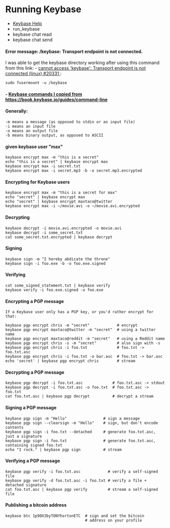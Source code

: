 # Running Keybase
- [ Keybase Help ](https://book.keybase.io/ "")
- run_keybase
- keybase chat read
- keybase chat send

#### Error message: /keybase: Transport endpoint is not connected.

I was able to get the keybase directory working after using this command from this link: - [ cannot access 'keybase': Transport endpoint is not connected (linux) #20331 ](https://github.com/keybase/client/issues/20331/ ""):
```
sudo fusermount -u /keybase
```

#### - [ Keybase commands I copied from https://book.keybase.io/guides/command-line ](https://book.keybase.io/guides/command-line "")

#### Generally:

    -m means a message (as opposed to stdin or an input file)
    -i means an input file
    -o means an output file
    -b means binary output, as opposed to ASCII

#### given keybase user "max"
```
keybase encrypt max -m "this is a secret"
echo "this is a secret" | keybase encrypt max
keybase encrypt max -i secret.txt
keybase encrypt max -i secret.mp3 -b -o secret.mp3.encrypted
```

#### Encrypting for Keybase users
```
keybase encrypt max -m "this is a secret for max"
echo "secret" | keybase encrypt max
echo "secret" | keybase encrypt maxtaco@twitter
keybase encrypt max -i ~/movie.avi -o ~/movie.avi.encrypted
```

#### Decrypting
```
keybase decrypt -i movie.avi.encrypted -o movie.avi
keybase decrypt -i some_secret.txt
cat some_secret.txt.encrypted | keybase decrypt
```

#### Signing
```
keybase sign -m "I hereby abdicate the throne"
keybase sign -i foo.exe -b -o foo.exe.signed
```

#### Verifying
```
cat some_signed_statement.txt | keybase verify
keybase verify -i foo.exe.signed -o foo.exe
```

#### Encrypting a PGP message
```
If a Keybase user only has a PGP key, or you'd rather encrypt for that:

keybase pgp encrypt chris -m "secret"            # encrypt
keybase pgp encrypt maxtaco@twitter -m "secret"  # using a twitter name
keybase pgp encrypt maxtaco@reddit -m "secret"   # using a Reddit name
keybase pgp encrypt chris -s -m "secret"         # also sign with -s
keybase pgp encrypt chris -i foo.txt             # foo.txt -> foo.txt.asc
keybase pgp encrypt chris -i foo.txt -o bar.asc  # foo.txt -> bar.asc
echo 'secret' | keybase pgp encrypt chris        # stream
```

#### Decrypting a PGP message
```
keybase pgp decrypt -i foo.txt.asc             # foo.txt.asc -> stdout
keybase pgp decrypt -i foo.txt.asc -o foo.txt  # foo.txt.asc -> foo.txt
cat foo.txt.asc | keybase pgp decrypt          # decrypt a stream
```

#### Signing a PGP message
```
keybase pgp sign -m "Hello"                # sign a message
keybase pgp sign --clearsign -m "Hello"    # sign, but don't encode contents
keybase pgp sign -i foo.txt --detached     # generate foo.txt.asc, just a signature
keybase pgp sign -i foo.txt                # generate foo.txt.asc, containing signed foo.txt
echo "I rock." | keybase pgp sign          # stream
```

#### Verifying a PGP message
```
keybase pgp verify -i foo.txt.asc            # verify a self-signed file
keybase pgp verify -d foo.txt.asc -i foo.txt # verify a file + detached signature
cat foo.txt.asc | keybase pgp verify         # stream a self-signed file
```

#### Publishing a bitcoin address
```
keybase btc 1p90X3byTONYhortonETC  # sign and set the bitcoin
                                   # address on your profile
```


